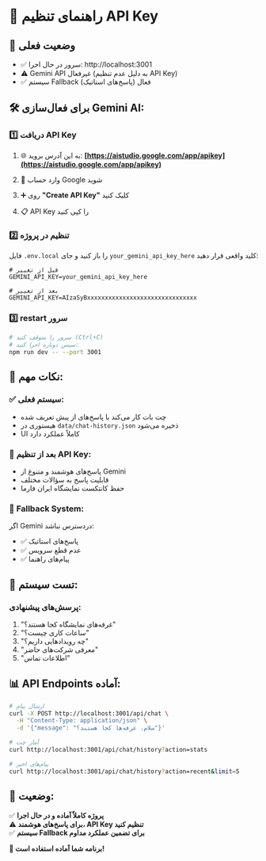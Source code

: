# 🔑 راهنمای تنظیم API Key

## 🚨 **وضعیت فعلی**
- ✅ سرور در حال اجرا: http://localhost:3001
- ⚠️ Gemini API غیرفعال (به دلیل عدم تنظیم API Key)
- ✅ سیستم Fallback فعال (پاسخ‌های استاتیک)

## 🛠️ **برای فعال‌سازی Gemini AI:**

### 1️⃣ **دریافت API Key**

1. 🌐 به این آدرس بروید:
   **[https://aistudio.google.com/app/apikey](https://aistudio.google.com/app/apikey)**

2. 🔐 وارد حساب Google شوید

3. ➕ روی **"Create API Key"** کلیک کنید

4. 📋 API Key را کپی کنید

### 2️⃣ **تنظیم در پروژه**

فایل `.env.local` را باز کنید و جای `your_gemini_api_key_here` کلید واقعی قرار دهید:

```env
# قبل از تغییر
GEMINI_API_KEY=your_gemini_api_key_here

# بعد از تغییر  
GEMINI_API_KEY=AIzaSyBxxxxxxxxxxxxxxxxxxxxxxxxxxxxxxx
```

### 3️⃣ **restart سرور**

```bash
# سرور را متوقف کنید (Ctrl+C)
# سپس دوباره اجرا کنید:
npm run dev -- --port 3001
```

## 🎯 **نکات مهم:**

### ✅ **سیستم فعلی:**
- چت بات کار می‌کند با پاسخ‌های از پیش تعریف شده
- هیستوری در `data/chat-history.json` ذخیره می‌شود
- UI کاملاً عملکرد دارد

### 🤖 **بعد از تنظیم API Key:**
- پاسخ‌های هوشمند و متنوع از Gemini
- قابلیت پاسخ به سؤالات مختلف
- حفظ کانتکست نمایشگاه ایران فارما

### 🔄 **Fallback System:**
اگر Gemini دردسترس نباشد:
- ✅ پاسخ‌های استاتیک
- ✅ عدم قطع سرویس
- ✅ پیام‌های راهنما

## 🧪 **تست سیستم:**

### **پرسش‌های پیشنهادی:**
1. "غرفه‌های نمایشگاه کجا هستند؟"
2. "ساعات کاری چیست؟"  
3. "چه رویدادهایی داریم؟"
4. "معرفی شرکت‌های حاضر"
5. "اطلاعات تماس"

## 📊 **API Endpoints آماده:**

```bash
# ارسال پیام
curl -X POST http://localhost:3001/api/chat \
  -H "Content-Type: application/json" \
  -d '{"message": "سلام، غرفه‌ها کجا هستند؟"}'

# آمار چت
curl http://localhost:3001/api/chat/history?action=stats

# پیام‌های اخیر
curl http://localhost:3001/api/chat/history?action=recent&limit=5
```

## 🎉 **وضعیت:**
✅ **پروژه کاملاً آماده و در حال اجرا**  
⚠️ **برای پاسخ‌های هوشمند، API Key تنظیم کنید**  
✅ **سیستم Fallback برای تضمین عملکرد مداوم**

**🚀 برنامه شما آماده استفاده است!**
